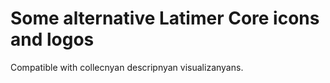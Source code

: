 # Some alternative Latimer Core icons and logos

Compatible with collecnyan descripnyan visualizanyans.
